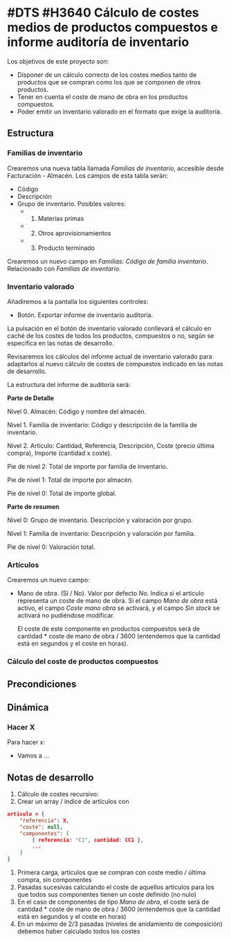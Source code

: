 # #DTS #H3640 Cálculo de costes medios de productos compuestos e informe auditoría de inventario

Los objetivos de este proyecto son:
* Disponer de un cálculo correcto de los costes medios tanto de productos que se compran como los que se componen de otros productos.
* Tener en cuenta el coste de mano de obra en los productos compuestos.
* Poder emitir un inventario valorado en el formato que exige la auditoría.

## Estructura

### Familias de inventario
Crearemos una nueva tabla llamada *Familias de inventario*, accesible desde Facturación - Almacén. Los campos de esta tabla serán:
* Código
* Descripción
* Grupo de inventario. Posibles valores:
    * 1. Materias primas
    * 2. Otros aprovisionamientos
    * 3. Producto terminado

Crearemos un nuevo campo en *Familias*:
    *Código de familia inventario*. Relacionado con *Familias de inventario*.

### Inventario valorado
Añadiremos a la pantalla los siguientes controles:
* Botón. Exportar informe de inventario auditoría.

La pulsación en el botón de inventario valorado conllevará el cálculo en caché de los costes de todos los productos, compuestos o no, según se especifica en las notas de desarrollo.

Revisaremos los cálculos del informe actual de inventario valorado para adaptarlos al nuevo cálculo de costes de compuestos indicado en las notas de desarrollo.

La estructura del informe de auditoría será:

**Parte de Detalle**

Nivel 0. Almacén: Código y nombre del almacén.

Nivel 1. Familia de inventario: Código y descripción de la familia de inventario.

Nivel 2. Artículo: Cantidad, Referencia, Descripción, Coste (precio última compra), Importe (cantidad x coste).

Pie de nivel 2: Total de importe por familia de inventario.

Pie de nivel 1: Total de importe por almacén.

Pie de nivel 0: Total de importe global.

**Parte de resumen**

Nivel 0: Grupo de inventario. Descripción y valoración por grupo.

Nivel 1: Familia de inventario: Descripción y valoración por familia.

Pie de nivel 0: Valoración total.

### Artículos
Crearemos un nuevo campo:
* Mano de obra. (Sí / No). Valor por defecto *No*. Indica si el artículo representa un coste de mano de obra. Si el campo *Mano de obra* está activo, el campo *Coste mano obra* se activará, y el campo *Sin stock* se activará no pudiéndose modificar.

    El coste de este componente en productos compuestos será de cantidad * coste de mano de obra / 3600 (entendemos que la cantidad está en segundos y el coste en horas).

### Cálculo del coste de productos compuestos

## Precondiciones

## Dinámica

### Hacer X

Para hacer x:
* Vamos a ...

## Notas de desarrollo
1. Cálculo de costes recursivo:
1. Crear un array / índice de artículos con
```json
articulo = {
    "referencia": X,
    "coste": null,
    "componentes": [
        { referencia: "C1", cantidad: CC1 },
        ...
    ]
}
```
1. Primera carga, artículos que se compran con coste medio / última compra, sin componentes
1. Pasadas sucesivas calculando el coste de aquellos artículos para los que todos sus componentes tienen un coste definido (no nulo)
1. En el caso de componentes de tipo *Mano de obra*, el coste será de cantidad * coste de mano de obra / 3600 (entendemos que la cantidad está en segundos y el coste en horas)
1. En un máximo de 2/3 pasadas (niveles de anidamiento de composición) debemos haber calculado todos los costes

